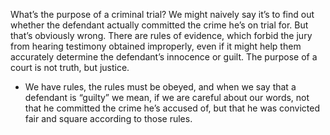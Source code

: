 
What’s the purpose of a criminal trial? We might naively say it’s to find out whether the defendant actually committed the crime he’s on trial for. But that’s obviously wrong. There are rules of evidence, which forbid the jury from hearing testimony obtained improperly, even if it might help them accurately determine the defendant’s innocence or guilt. The purpose of a court is not truth, but justice.
- We have rules, the rules must be obeyed, and when we say that a defendant is “guilty” we mean, if we are careful about our words, not that he committed the crime he’s accused of, but that he was convicted fair and square according to those rules.
